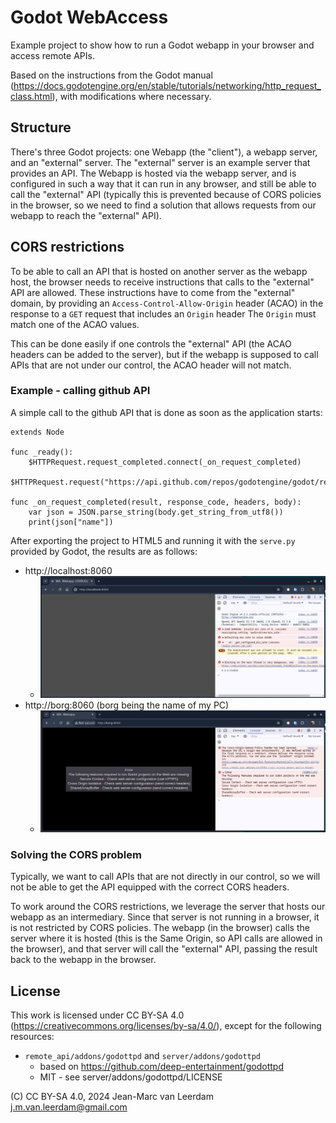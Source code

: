 # Godot WebAccess

Example project to show how to run a Godot webapp in your browser and access remote APIs.

Based on the instructions from the Godot manual (https://docs.godotengine.org/en/stable/tutorials/networking/http_request_class.html),
with modifications where necessary.

## Structure
There's three Godot projects: one Webapp (the "client"), a webapp server, and an "external" server. The "external"
server is an example server that provides an API. The Webapp is hosted via the webapp server, and is configured in such
a way that it can run in any browser, and still be able to call the "external" API (typically this is prevented because
of CORS policies in the browser, so we need to find a solution that allows requests from our webapp to reach the 
"external" API).

## CORS restrictions
To be able to call an API that is hosted on another server as the webapp host, the browser needs to receive instructions
that calls to the "external" API are allowed. These instructions have to come from the "external" domain, by providing
an `Access-Control-Allow-Origin` header (ACAO) in the response to a `GET` request that includes an `Origin`  header
The `Origin` must match one of the ACAO values.

This can be done easily if one controls the "external" API (the ACAO headers can be added to the server), but if the
webapp is supposed to call APIs that are not under our control, the ACAO header will not match.

### Example - calling github API
A simple call to the github API that is done as soon as the application starts:
```
extends Node

func _ready():
	$HTTPRequest.request_completed.connect(_on_request_completed)
	$HTTPRequest.request("https://api.github.com/repos/godotengine/godot/releases/latest")

func _on_request_completed(result, response_code, headers, body):
	var json = JSON.parse_string(body.get_string_from_utf8())
	print(json["name"])

```
After exporting the project to HTML5 and running it with the `serve.py` provided by Godot, the results are as follows:

* http://localhost:8060
  * ![Call passes](resources/localhost_cors_allowed.jpg)
* http://borg:8060 (borg being the name of my PC)
  * ![Call blocked](resources/host_cors_error.jpg)

### Solving the CORS problem
Typically, we want to call APIs that are not directly in our control, so we will not be able to get the API equipped
with the correct CORS headers.

To work around the CORS restrictions, we leverage the server that hosts our webapp as an intermediary. Since that 
server is not running in a browser, it is not restricted by CORS policies. The webapp (in the browser) calls the server
where it is hosted (this is the Same Origin, so API calls are allowed in the browser), and that server will call the 
"external" API, passing the result back to the webapp in the browser.


## License

This work is licensed under CC BY-SA 4.0 (https://creativecommons.org/licenses/by-sa/4.0/), except for the
following resources:
* `remote_api/addons/godottpd` and `server/addons/godottpd`  
  * based on https://github.com/deep-entertainment/godottpd
  * MIT - see server/addons/godottpd/LICENSE

(C) CC BY-SA 4.0, 2024 Jean-Marc van Leerdam <j.m.van.leerdam@gmail.com>
